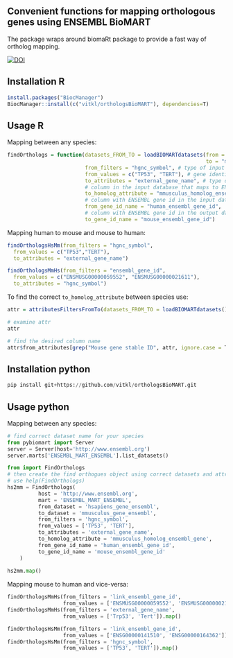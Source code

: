 ## Convenient functions for mapping orthologous genes using ENSEMBL BioMART

The package wraps around biomaRt package to provide a fast way of ortholog mapping.

[![DOI](https://zenodo.org/badge/240325005.svg)](https://zenodo.org/badge/latestdoi/240325005)

## Installation R

```r
install.packages("BiocManager")
BiocManager::install(c("vitkl/orthologsBioMART"), dependencies=T)
```

## Usage R

Mapping between any species:   
```r
findOrthologs = function(datasets_FROM_TO = loadBIOMARTdatasets(from = "hsapiens_gene_ensembl",
                                                                to = "mmusculus_gene_ensembl"),
                         from_filters = "hgnc_symbol", # type of input identifier
                         from_values = c("TP53", "TERT"), # gene identifiers to map
                         to_attributes = "external_gene_name", # type of output identifier
                         # column in the input database that maps to ENSEMBL id of the output database:
                         to_homolog_attribute = "mmusculus_homolog_ensembl_gene",  
                         # column with ENSEMBL gene id in the input database:  
                         from_gene_id_name = "human_ensembl_gene_id", 
                         # column with ENSEMBL gene id in the output database:  
                         to_gene_id_name = "mouse_ensembl_gene_id")
```

Mapping human to mouse and mouse to human:   
```r
findOrthologsHsMm(from_filters = "hgnc_symbol",
  from_values = c("TP53","TERT"), 
  to_attributes = "external_gene_name")

findOrthologsMmHs(from_filters = "ensembl_gene_id",
  from_values = c("ENSMUSG00000059552", "ENSMUSG00000021611"),
  to_attributes = "hgnc_symbol")
```

To find the correct `to_homolog_attribute` between species use:   
```r
attr = attributesFiltersFromTo(datasets_FROM_TO = loadBIOMARTdatasets())

# examine attr
attr

# find the desired column name
attr$from_attributes[grep("Mouse gene stable ID", attr, ignore.case = T),]
```

## Installation python

```python
pip install git+https://github.com/vitkl/orthologsBioMART.git
```

## Usage python

Mapping between any species: 

```python
# find correct dataset name for your species
from pybiomart import Server
server = Server(host='http://www.ensembl.org')
server.marts['ENSEMBL_MART_ENSEMBL'].list_datasets()

from import FindOrthologs 
# then create the find orthogues object using correct datasets and attributes
# use help(FindOrthologs)
hs2mm = FindOrthologs(
          host = 'http://www.ensembl.org',
          mart = 'ENSEMBL_MART_ENSEMBL',
          from_dataset = 'hsapiens_gene_ensembl',
          to_dataset = 'mmusculus_gene_ensembl',
          from_filters = 'hgnc_symbol',
          from_values = ['TP53', 'TERT'],
          to_attributes = 'external_gene_name',
          to_homolog_attribute = 'mmusculus_homolog_ensembl_gene',
          from_gene_id_name = 'human_ensembl_gene_id',
          to_gene_id_name = 'mouse_ensembl_gene_id'
    )
    
hs2mm.map()
```

Mapping mouse to human and vice-versa:

```python
findOrthologsMmHs(from_filters = 'link_ensembl_gene_id',
                  from_values = ['ENSMUSG00000059552', 'ENSMUSG00000021611']).map()
findOrthologsMmHs(from_filters = 'external_gene_name',
                  from_values = ['Trp53', 'Tert']).map()

findOrthologsHsMm(from_filters = 'link_ensembl_gene_id',
                  from_values = ['ENSG00000141510', 'ENSG00000164362']).map()
findOrthologsHsMm(from_filters = 'hgnc_symbol',
                  from_values = ['TP53', 'TERT']).map()
```
